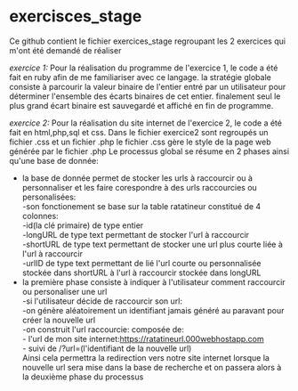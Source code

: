 # exercisces_stage
Ce github contient le fichier exercices_stage regroupant les 2 exercices qui m'ont été demandé de réaliser

*exercice 1:*
Pour la réalisation du programme de l'exercice 1, le code a été fait en ruby afin de me familiariser avec ce langage.
la stratégie globale consiste à parcourir la valeur binaire de l'entier entré par un utilisateur pour déterminer l'ensemble des écarts binaires de cet entier. 
finalement seul le plus grand écart binaire est sauvegardé et affiché en fin de programme.

*exercice 2:*
Pour la réalisation du site internet de l'exercice 2, le code a été fait en html,php,sql et css.
Dans le fichier exercice2 sont regroupés un fichier .css et un fichier .php
le fichier .css gère le style de la page web générée par le fichier .php
Le processus global se résume en 2 phases ainsi qu'une base de donnée:
- la base de donnée permet de stocker les urls à raccourcir ou à personnaliser et les faire corespondre à des urls raccourcies ou personalisées:</br>
  -son fonctionement se base sur la table ratatineur constitué de 4 colonnes:</br>
    -id(la clé primaire) de type entier</br>
    -longURL de type text permettant de stocker l'url à raccourcir</br>
    -shortURL de type text permettant de stocker une url plus courte liée à l'url à raccourcir</br>
    -urlID de type text permettant de lié l'url courte ou personnalisée stockée dans shortURL à l'url à raccourcir stockée dans longURL</br>
- la première phase consiste à indiquer à l'utilisateur comment raccourcir ou personaliser une url</br>
  -si l'utilisateur décide de raccourcir son url:</br>
    -on génère aléatoirement un identifiant jamais généré au paravant pour créer la nouvelle url</br>
    -on construit l'url raccourcie: composée de:</br>
      - l'url de mon site internet:https://ratatineurl.000webhostapp.com</br>
      - suivi de /?url=(l'identifiant de la nouvelle url)</br>
     Ainsi cela permettra la redirection vers notre site internet lorsque la nouvelle url sera mise dans la base de recherche et on passera alors à la deuxième phase du processus
